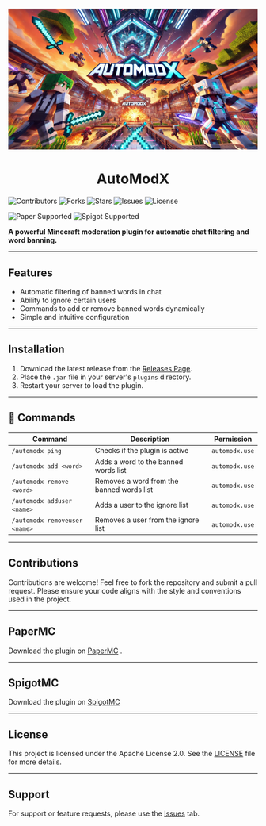 ![kep](public/AutoModX.png)

<h1 align="center"> AutoModX</h1>





  ![Contributors](https://img.shields.io/github/contributors/CapitainFoxy/AutoModX?style=flat-square)
  ![Forks](https://img.shields.io/github/forks/CapitainFoxy/AutoModX?style=flat-square)
  ![Stars](https://img.shields.io/github/stars/CapitainFoxy/AutoModX?style=flat-square)
  ![Issues](https://img.shields.io/github/issues/CapitainFoxy/AutoModX?style=flat-square)
  ![License](https://img.shields.io/github/license/CapitainFoxy/AutoModX?style=flat-square)

  
  ![Paper Supported](https://camo.githubusercontent.com/04f8d33ef089137caf4598c852452bb9f4b1f90b37fb5444866a6211e191f290/68747470733a2f2f63646e2e6a7364656c6976722e6e65742f67682f696e746572677261762f646576696e732d6261646765732f6173736574732f636f6d706163742f737570706f727465642f70617065725f766563746f722e737667)
  ![Spigot Supported](https://cdn.jsdelivr.net/gh/intergrav/devins-badges/assets/compact/supported/spigot_vector.svg)


**A powerful Minecraft moderation plugin for automatic chat filtering and word banning.**

---

##  Features
-  Automatic filtering of banned words in chat
-  Ability to ignore certain users
-  Commands to add or remove banned words dynamically
-  Simple and intuitive configuration

---

##  Installation
1. Download the latest release from the [Releases Page](https://github.com/CapitainFoxy/AutoModX/releases).
2. Place the `.jar` file in your server's `plugins` directory.
3. Restart your server to load the plugin.

---

## 🔨 Commands
| Command               | Description                                | Permission    |
|-----------------------|--------------------------------------------|---------------|
| `/automodx ping`      | Checks if the plugin is active             | `automodx.use`|
| `/automodx add <word>`| Adds a word to the banned words list        | `automodx.use`|
| `/automodx remove <word>`| Removes a word from the banned words list| `automodx.use`|
| `/automodx adduser <name>`| Adds a user to the ignore list          | `automodx.use`|
| `/automodx removeuser <name>`| Removes a user from the ignore list | `automodx.use`|

---

##  Contributions
Contributions are welcome! Feel free to fork the repository and submit a pull request. Please ensure your code aligns with the style and conventions used in the project.


---

## PaperMC
Download the plugin on [PaperMC](https://hangar.papermc.io/CapitainFoxy/AutoModX) .

---

## SpigotMC
Download the plugin on [SpigotMC](https://www.spigotmc.org/resources/automodx.121430/)

---

##  License
This project is licensed under the Apache License 2.0. See the [LICENSE](LICENSE) file for more details.

---

##  Support
For support or feature requests, please use the [Issues](https://github.com/CapitainFoxy/AutoModX/issues) tab.

